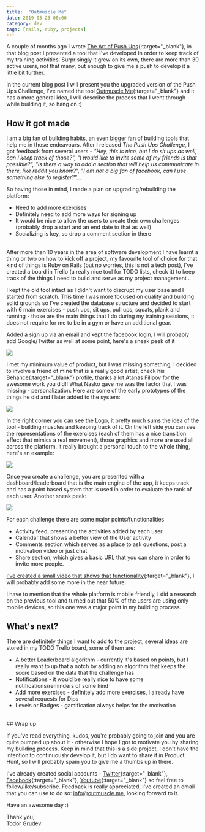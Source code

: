 ```yaml
---
title:  "Outmuscle Me"
date: 2019-05-23 08:00
category: dev
tags: [rails, ruby, projects]
---
```


A couple of months ago I wrote [The Art of Push Ups](https://tagrudev.com/2019/the-art-of-push-ups/){:target="_blank"}, in that blog post I presented a tool that I've developed in order to keep track of my training activities. Surprisingly it grew on its own, there are more than 30 active users, not that many, but enough to give me a push to develop it a little bit further.

In the current blog post I will present you the upgraded version of the Push Ups Challenge, I've named the tool [Outmuscle Me](https://outmuscle.me){:target="_blank"} and it has a more general idea, I will describe the process that I went through while building it, so hang on :)

## How it got made

I am a big fan of building habits, an even bigger fan of building tools that help me in those endeavours. After I released *The Push Ups Challenge*, I got feedback from several users - *"Hey, this is nice, but I do sit ups as well, can I keep track of those?", "I would like to invite some of my friends is that possible?", "Is there a way to add a section that will help us communicate in there, like reddit you know?", "I am not a big fan of facebook, can I use something else to register?"...*

So having those in mind, I made a plan on upgrading/rebuilding the platform:

* Need to add more exercises
* Definitely need to add more ways for signing up
* It would be nice to allow the users to create their own challenges (probably drop a start and an end date to that as well)
* Socializing is key, so drop a comment section in there

<br>
After more than 10 years in the area of software development I have learnt a thing or two on how to kick off a project, my favourite tool of choice for that kind of things is Ruby on Rails (but no worries, this is not a tech post), I've created a board in Trello (a really nice tool for TODO lists, check it) to keep track of the things I need to build and serve as my project management .

I kept the old tool intact as I didn't want to discrupt my user base and I started from scratch. This time I was more focused on quality and building solid grounds so I've created the database structure and decided to start with 6 main exercises - push ups, sit ups, pull ups, squats, plank and running - those are the main things that I do during my training sessions, it does not require for me to be in a gym or have an additional gear.

Added a sign up via an email and kept the facebook login, I will probably add Google/Twitter as well at some point, here's a sneak peek of it

![](/assets/images/outmuscleme/1.png)

I met my minimum value of product, but I was missing something, I decided to involve a friend of mine that is a really good artist, check his [Behance](https://www.behance.net/atanasfilipov){:target="_blank"} profile, thanks a lot Atanas Filipov for the awesome work you did!! What Nasko gave me was the factor that I was missing - personalization. Here are some of the early prototypes of the things he did and I later added to the system:

![](/assets/images/outmuscleme/2.png)

In the right corner you can see the Logo, it pretty much sums the idea of the tool - building muscles and keeping track of it. On the left side you can see the representations of the exercises (each of them has a nice transition effect that mimics a real movement), those graphics and more are used all across the platform, it really brought a personal touch to the whole thing, here's an example:

![](/assets/images/outmuscleme/3.png)

Once you create a challenge, you are presented with a dashboard/leaderboard that is the main engine of the app, it keeps track and has a point based system that is used in order to evaluate the rank of each user. Another sneak peek:

![](/assets/images/outmuscleme/4.png)

For each challenge there are some major points/functionalities

* Activity feed, presenting the activities added by each user
* Calendar that shows a better view of the User activity
* Comments section which serves as a place to ask questions, post a motivation video or just chat
* Share section, which gives a basic URL that you can share in order to invite more people.

[I've created a small video that shows that functionality](https://youtu.be/vnvsdzhKfYM){:target="_blank"}, I will probably add some more in the near future.

I have to mention that the whole platform is mobile friendly, I did a research on the previous tool and turned out that 50% of the users are using only mobile devices, so this one was a major point in my building process.

## What's next?

There are definitely things I want to add to the project, several ideas are stored in my TODO Trello board, some of them are:

* A better Leaderboard algorithm - currently it's based on points, but I really want to up that a notch by adding an algorithm that keeps the score based on the data that the challenge has
* Notifications - it would be really nice to have some notifications/reminders of some kind
* Add more exercises - definitely add more exercises, I already have several requests for Dips
* Levels or Badges - gamification always helps for the motivation

<br>
## Wrap up

If you've read everything, kudos, you're probably going to join and you are quite pumped up about it - otherwise I hope I got to motivate you by sharing my building process. Keep in mind that this is a side project, I don't have the intention to continuously develop it, but I do want to share it in Product Hunt, so I will probably spam you to give me a thumbs up in there.

I've already created social accounts - [Twitter](https://twitter.com/outmuscleme){:target="_blank"}, [Facebook](https://facebook.com/outmuscleme){:target="_blank"}, [Youtube](https://www.youtube.com/channel/UCBOqsDS3WZyyAL7qjpKsDzw){:target="_blank"} so feel free to follow/like/subscribe. Feedback is really appreciated, I've created an email that you can use to do so: info@outmuscle.me, looking forward to it.

Have an awesome day :)

Thank you,
<br>
Todor Grudev

